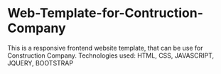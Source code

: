 # Web-Template-for-Contruction-Company
This is a responsive frontend website template, that can be use for Construction Company.
Technologies used:
  HTML, CSS, JAVASCRIPT, JQUERY, BOOTSTRAP
